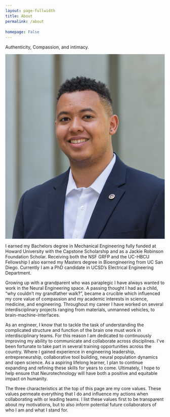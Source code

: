 ```yaml
---
layout: page-fullwidth
title: About
permalink: /about

homepage: False
---
```


Authenticity, Compassion, and intimacy.

<!-- ![Professional Headshot](/images/headshot.jpg) -->

<!-- <img align="left" width="400" height="400" src="/images/headshot.jpg"> -->

<div class="row">
  <div class="small-4 columns">

  <img src="images/daril_brown_headshot.jpg" align="left" />
  </div><p>
  I earned my Bachelors degree in Mechanical Engineering fully funded at Howard University with the Capstone Scholarship and as a Jackie Robinson Foundation Scholar. Receiving both the NSF GRFP and the UC-HBCU Fellowship I also earned my Masters degree in Bioengineering from UC San Diego. Currently I am a PhD candidate in UCSD’s Electrical Engineering Department.</p>

  <p>
  Growing up with a grandparent who was paraplegic I have always wanted to work in the Neural Engineering space. A passing thought I had as a child, “why couldn’t my grandfather walk?”, became a crucible which influenced my core value of compassion and my academic interests in science, medicine, and engineering. Throughout my career I have worked on several interdisciplinary projects ranging from materials, unmanned vehicles, to brain-machine-interfaces.
  </p>

  <p>
  As an engineer, I know that to tackle the task of understanding the complicated structure and function of the brain one must work in interdisciplinary teams. For this reason I am dedicated to continuously improving my ability to communicate and collaborate across disciplines. I've been fortunate to take part in several training opportunities across the country. Where I gained experience in engineering leadership, entrepreneurship, collaborative tool building, neural population dynamics and open science. As a aspiring lifelong learner, I plan to continue expanding and  refining these skills for years to come. Ultimately, I hope to help ensure that Neurotechnology will have both a positive and equitable impact on humanity.
  </p>

  <p>
  The three characteristics at the top of this page are my core values. These values permeate everything that I do and influence my actions when collaborating with or leading teams. I list these values first to be transparent about my motivations, but to also inform potential future collaborators of who I am and what I stand for.
  </p>

</div>



<!-- This is the base Jekyll theme. You can find out more info about customizing your Jekyll theme, as well as basic Jekyll usage documentation at [jekyllrb.com](https://jekyllrb.com/)

You can find the source code for Minima at GitHub:
[jekyll][jekyll-organization] /
[minima](https://github.com/jekyll/minima)

You can find the source code for Jekyll at GitHub:
[jekyll][jekyll-organization] /
[jekyll](https://github.com/jekyll/jekyll)


[jekyll-organization]: https://github.com/jekyll -->
